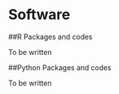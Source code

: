 ---
---

# Software

##R Packages and codes

To be written

##Python Packages and codes

To be written
